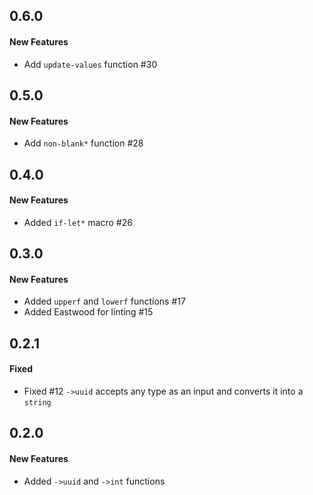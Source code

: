 ## 0.6.0

#### New Features

  - Add `update-values` function #30


## 0.5.0

#### New Features

  - Add `non-blank*` function #28


## 0.4.0

#### New Features

  - Added `if-let*` macro #26

## 0.3.0

#### New Features

  - Added `upperf` and `lowerf` functions #17
  - Added Eastwood for linting #15

## 0.2.1

#### Fixed

  - Fixed #12 `->uuid` accepts any type as an input and converts it into a `string`

## 0.2.0

#### New Features

  - Added `->uuid` and `->int` functions
